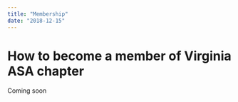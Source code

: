 ```yaml
---
title: "Membership"
date: "2018-12-15"
---
```


# How to become a member of Virginia ASA chapter

Coming soon